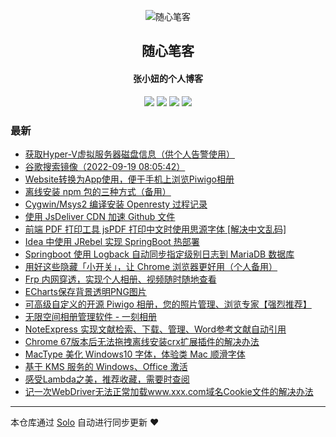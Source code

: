 <p align="center"><img alt="随心笔客" src="favicon.ico"></p><h2 align="center">
随心笔客
</h2>

<h4 align="center">张小妞的个人博客</h4>
<p align="center"><a title="随心笔客" target="_blank" href="https://github.com/zxniuniu/solo-blog"><img src="https://img.shields.io/github/last-commit/zxniuniu/solo-blog.svg?style=flat-square&color=FF9900"></a>
<a title="GitHub repo size in bytes" target="_blank" href="https://github.com/zxniuniu/solo-blog"><img src="https://img.shields.io/github/repo-size/zxniuniu/solo-blog.svg?style=flat-square"></a>
<a title="Solo Version" target="_blank" href="https://github.com/88250/solo/releases"><img src="https://img.shields.io/badge/solo-4.4.0-f1e05a.svg?style=flat-square&color=blueviolet"></a>
<a title="Hits" target="_blank" href="https://github.com/88250/hits"><img src="https://hits.b3log.org/zxniuniu/solo-blog.svg"></a></p>

### 最新

* [获取Hyper-V虚拟服务器磁盘信息（供个人告警使用）](https://fuyiyi.imdo.co/articles/2022/09/15/1663172617279.html)
* [谷歌搜索镜像（2022-09-19 08:05:42）](https://fuyiyi.imdo.co/articles/2022/08/23/1661248650852.html)
* [Website转换为App使用，便于手机上浏览Piwigo相册](https://fuyiyi.imdo.co/articles/2022/02/06/1644151968525.html)
* [离线安装 npm 包的三种方式（备用）](https://fuyiyi.imdo.co/articles/2021/06/18/1623991245002.html)
* [Cygwin/Msys2 编译安装 Openresty 过程记录](https://fuyiyi.imdo.co/articles/2021/06/09/1623196383353.html)
* [使用 JsDeliver CDN 加速 Github 文件](https://fuyiyi.imdo.co/articles/2020/12/14/2107906017139.html)
* [前端 PDF 打印工具 jsPDF 打印中文时使用思源字体 [解决中文乱码]](https://fuyiyi.imdo.co/articles/2020/11/29/1606649409005.html)
* [Idea 中使用 JRebel 实现 SpringBoot 热部署](https://fuyiyi.imdo.co/articles/2020/03/26/1585192214841.html)
* [Springboot 使用 Logback 自动同步指定级别日志到 MariaDB 数据库](https://fuyiyi.imdo.co/articles/2020/03/25/1585146340397.html)
* [用好这些隐藏「小开关」，让 Chrome 浏览器更好用（个人备用）](https://fuyiyi.imdo.co/articles/2020/01/07/1578385869281.html)
* [Frp 内网穿透，实现个人相册、视频随时随地查看](https://fuyiyi.imdo.co/articles/2019/12/29/1577603429222.html)
* [ECharts保存背景透明PNG图片](https://fuyiyi.imdo.co/articles/2019/12/23/1577069567682.html)
* [可高级自定义的开源 Piwigo 相册，您的照片管理、浏览专家【强烈推荐】](https://fuyiyi.imdo.co/articles/2019/10/10/1570698539034.html)
* [无限空间相册管理软件 - 一刻相册](https://fuyiyi.imdo.co/articles/2019/10/10/1570675261608.html)
* [NoteExpress 实现文献检索、下载、管理、Word参考文献自动引用](https://fuyiyi.imdo.co/articles/2019/10/09/1570595442064.html)
* [Chrome 67版本后无法拖拽离线安装crx扩展插件的解决办法](https://fuyiyi.imdo.co/articles/2019/08/12/1565575993052.html)
* [MacType 美化 Windows10 字体，体验类 Mac 顺滑字体](https://fuyiyi.imdo.co/articles/2019/08/09/1565314018351.html)
* [基于 KMS 服务的 Windows、Office 激活](https://fuyiyi.imdo.co/articles/2019/07/18/1563456163229.html)
* [感受Lambda之美，推荐收藏，需要时查阅](https://fuyiyi.imdo.co/articles/2019/06/09/1560086633135.html)
* [记一次WebDriver无法正常加载www.xxx.com域名Cookie文件的解决办法](https://fuyiyi.imdo.co/articles/2019/05/29/1559101766149.html)



---

本仓库通过 [Solo](https://github.com/88250/solo) 自动进行同步更新 ❤️ 